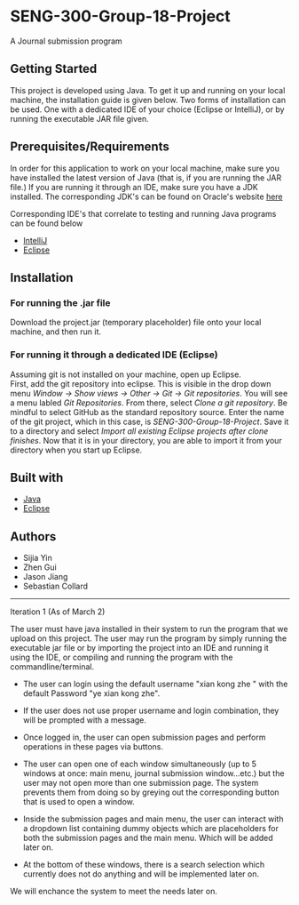 # SENG-300-Group-18-Project
A Journal submission program

## Getting Started
This project is developed using Java. To get it up and running on your local machine, the installation guide is given below. Two forms of installation can be used. One with a dedicated IDE of your choice (Eclipse or IntelliJ), or by running the executable JAR file given.

## Prerequisites/Requirements

In order for this application to work on your local machine, make sure you have installed the latest version of Java (that is, if you are running the JAR file.) If you are running it through an IDE, make sure you have a JDK installed. The corresponding JDK's can be found on Oracle's website [here](https://www.oracle.com/java/technologies/javase-downloads.html)

Corresponding IDE's that correlate to testing and running Java programs can be found below
- [IntelliJ](https://www.jetbrains.com/idea/)
- [Eclipse](https://www.eclipse.org/downloads/)

## Installation

### For running the .jar file
Download the project.jar (temporary placeholder) file onto your local machine, and then run it.

### For running it through a dedicated IDE (Eclipse)
Assuming git is not installed on your machine, open up Eclipse. </br>
First, add the git repository into eclipse. This is visible in the drop down menu *Window -> Show views -> Other -> Git -> Git repositories*. You will see a menu labled *Git Repositories*. From there, select *Clone a git repository*. Be mindful to select GitHub as the standard repository source. Enter the name of the git project, which in this case, is *SENG-300-Group-18-Project*. Save it to a directory and select *Import all existing Eclipse projects after clone finishes*. Now that it is in your directory, you are able to import it from your directory when you start up Eclipse.

## Built with
- [Java](https://www.oracle.com/java/technologies/javase-downloads.html)
- [Eclipse](https://www.eclipse.org/downloads/)

## Authors
- Sijia Yin
- Zhen Gui
- Jason Jiang
- Sebastian Collard
_________________________________________________________________________________________________________________________________________
Iteration 1 (As of March 2)

The user must have java installed in their system to run the program that we upload on this project.
The user may run the program by simply running the executable jar file or by importing the project into an IDE and running it using the IDE, or compiling and running the program with the commandline/terminal.

- The user can login using the default username "xian kong zhe " with the default Password "ye xian kong zhe".

- If the user does not use proper username and login combination, they will be prompted with a message.

- Once logged in, the user can open submission pages and perform operations in these pages via buttons.

- The user can open one of each window simultaneously (up to 5 windows at once: main menu, journal submission window...etc.) but the user may not open more than one submission page. The system prevents them from doing so by greying out the corresponding button that is used to open a window.

- Inside the submission pages and main menu, the user can interact with a dropdown list containing dummy objects which are placeholders for both the submission pages and the main menu. Which will be added later on.

- At the bottom of these windows, there is a search selection which currently does not do anything and will be implemented later on.

We will enchance the system to meet the needs later on.
